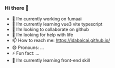 ### Hi there 👋

<!-- **idabaicai/idabaicai** is a ✨ _special_ ✨ repository because its `README.md` (this file) appears on your GitHub profile.

Here are some ideas to get you started: -->

- 🔭 I’m currently working on fumaai
- 🌱 I’m currently learning vue3 vite typescript
- 👯 I’m looking to collaborate on github
- 🤔 I’m looking for help with life
- 📫 How to reach me: https://idabaicai.github.io/
- 😄 Pronouns: ...
- ⚡ Fun fact: ...
- 🌱 I’m currently learning front-end skill
